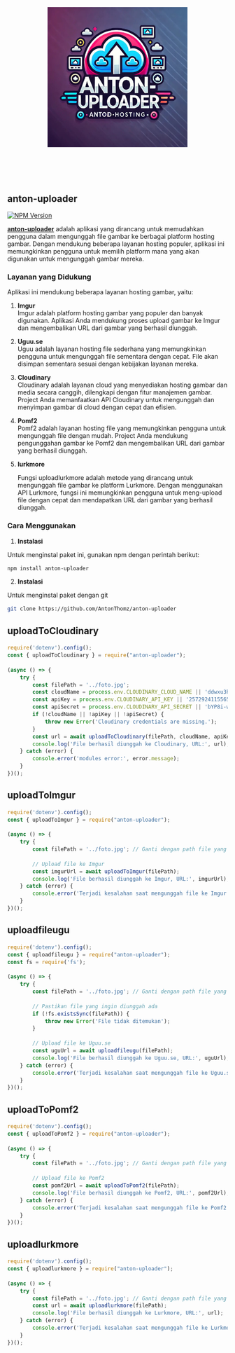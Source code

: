 <h1 align="center">
	<br>
		<br>
			<img width="320" src="src/form/utils/media/anton_uploader.jpg" alt="anton-uploader">
		<br>
		<br>
	<br>
</h1>

## anton-uploader

[![NPM Version](https://img.shields.io/npm/v/anton-uploader.svg)](https://www.npmjs.com/package/anton-uploader)

**[anton-uploader](https://www.npmjs.com/package/anton-uploader)** adalah aplikasi yang dirancang untuk memudahkan pengguna dalam mengunggah file gambar ke berbagai platform hosting gambar. Dengan mendukung beberapa layanan hosting populer, aplikasi ini memungkinkan pengguna untuk memilih platform mana yang akan digunakan untuk mengunggah gambar mereka.

### Layanan yang Didukung

Aplikasi ini mendukung beberapa layanan hosting gambar, yaitu:

1. **Imgur**  
   Imgur adalah platform hosting gambar yang populer dan banyak digunakan. Aplikasi Anda mendukung proses upload gambar ke Imgur dan mengembalikan URL dari gambar yang berhasil diunggah.

2. **Uguu.se**  
   Uguu adalah layanan hosting file sederhana yang memungkinkan pengguna untuk mengunggah file sementara dengan cepat. File akan disimpan sementara sesuai dengan kebijakan layanan mereka.

3. **Cloudinary**  
   Cloudinary adalah layanan cloud yang menyediakan hosting gambar dan media secara canggih, dilengkapi dengan fitur manajemen gambar. Project Anda memanfaatkan API Cloudinary untuk mengunggah dan menyimpan gambar di cloud dengan cepat dan efisien.

4. **Pomf2**  
   Pomf2 adalah layanan hosting file yang memungkinkan pengguna untuk mengunggah file dengan mudah. Project Anda mendukung pengunggahan gambar ke Pomf2 dan mengembalikan URL dari gambar yang berhasil diunggah.

5. **lurkmore**

   Fungsi uploadlurkmore adalah metode yang dirancang untuk mengunggah file gambar ke platform Lurkmore. Dengan menggunakan API Lurkmore, fungsi ini memungkinkan pengguna untuk meng-upload file dengan cepat dan mendapatkan URL dari gambar yang berhasil diunggah.

### Cara Menggunakan

1. **Instalasi**  

Untuk menginstal paket ini, gunakan npm dengan perintah berikut:

```bash
npm install anton-uploader
```

2. **Instalasi**  

Untuk menginstal paket dengan git

```bash
git clone https://github.com/AntonThomz/anton-uploader
```

## uploadToCloudinary

```javascript
require('dotenv').config();
const { uploadToCloudinary } = require("anton-uploader");

(async () => {
	try {
		const filePath = '../foto.jpg';
		const cloudName = process.env.CLOUDINARY_CLOUD_NAME || 'ddwxu3hhz';
		const apiKey = process.env.CLOUDINARY_API_KEY || '257292411556524';
		const apiSecret = process.env.CLOUDINARY_API_SECRET || 'bYP8i-wX0htRGNfUag0w28j1VUE';
		if (!cloudName || !apiKey || !apiSecret) {
			throw new Error('Cloudinary credentials are missing.');
		}
		const url = await uploadToCloudinary(filePath, cloudName, apiKey, apiSecret);
		console.log('File berhasil diunggah ke Cloudinary, URL:', url);
	} catch (error) {
		console.error('modules error:', error.message);
	}
})();
```

## uploadToImgur

```javascript
require('dotenv').config();
const { uploadToImgur } = require("anton-uploader");

(async () => {
    try {
        const filePath = '../foto.jpg'; // Ganti dengan path file yang benar

        // Upload file ke Imgur
        const imgurUrl = await uploadToImgur(filePath);
        console.log('File berhasil diunggah ke Imgur, URL:', imgurUrl);
    } catch (error) {
        console.error('Terjadi kesalahan saat mengunggah file ke Imgur:', error.message);
    }
})();
```

## uploadfileugu

```javascript
require('dotenv').config();
const { uploadfileugu } = require("anton-uploader");
const fs = require('fs');

(async () => {
    try {
        const filePath = '../foto.jpg'; // Ganti dengan path file yang ingin diunggah

        // Pastikan file yang ingin diunggah ada
        if (!fs.existsSync(filePath)) {
            throw new Error('File tidak ditemukan');
        }

        // Upload file ke Uguu.se
        const uguUrl = await uploadfileugu(filePath);
        console.log('File berhasil diunggah ke Uguu.se, URL:', uguUrl);
    } catch (error) {
        console.error('Terjadi kesalahan saat mengunggah file ke Uguu.se:', error.message);
    }
})();
```

## uploadToPomf2

```javascript
require('dotenv').config();
const { uploadToPomf2 } = require("anton-uploader");

(async () => {
    try {
        const filePath = '../foto.jpg'; // Ganti dengan path file yang ingin diunggah

        // Upload file ke Pomf2
        const pomf2Url = await uploadToPomf2(filePath);
        console.log('File berhasil diunggah ke Pomf2, URL:', pomf2Url);
    } catch (error) {
        console.error('Terjadi kesalahan saat mengunggah file ke Pomf2:', error.message);
    }
})();
```

## uploadlurkmore

```javascript
require('dotenv').config();
const { uploadlurkmore } = require("anton-uploader");

(async () => {
    try {
        const filePath = '../foto.jpg'; // Ganti dengan path file yang ingin diunggah
        const url = await uploadlurkmore(filePath);
        console.log('File berhasil diunggah ke Lurkmore, URL:', url);
    } catch (error) {
        console.error('Terjadi kesalahan saat mengunggah file ke Lurkmore:', error.message);
    }
})();